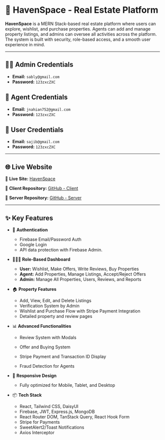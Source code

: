 # 🏡 HavenSpace - Real Estate Platform

**HavenSpace** is a MERN Stack-based real estate platform where users can explore, wishlist, and purchase properties. Agents can add and manage property listings, and admins can oversee all activities across the platform. The system is built with security, role-based access, and a smooth user experience in mind.

---

## 👨‍💻 Admin Credentials

* **Email:** `sably@gmail.com`
* **Password:** `123zxcZXC`

## 🧑 Agent Credentials

* **Email:** `jnahian752@gmail.com`
* **Password:** `123zxcZXC`

## 👤 User Credentials

* **Email:** `sajib@gmail.com`
* **Password:** `123zxcZXC`

---

## 🌐 Live Website

🔗 **Live Site:** [HavenSpace](https://haven-space-ce7e4.web.app/)

📁 **Client Repository:** [GitHub - Client](https://github.com/jayedalnahian/HavenSpace-client)

📁 **Server Repository:** [GitHub - Server](https://github.com/jayedalnahian/HavenSpace-server)

---

## ✨ Key Features

* 🔐 **Authentication**

  * Firebase Email/Password Auth
  * Google Login
  * API data protection with Firebase Admin.

* 🧑‍🤝‍🧑 **Role-Based Dashboard**

  * **User:** Wishlist, Make Offers, Write Reviews, Buy Properties
  * **Agent:** Add Properties, Manage Listings, Accept/Reject Offers
  * **Admin:** Manage All Properties, Users, Reviews, and Reports

* 🏠 **Property Features**

  * Add, View, Edit, and Delete Listings
  * Verification System by Admin
  * Wishlist and Purchase Flow with Stripe Payment Integration
  * Detailed property and review pages

* 📊 **Advanced Functionalities**

  * Review System with Modals

  * Offer and Buying System

  * Stripe Payment and Transaction ID Display

  * Fraud Detection for Agents

* 📲 **Responsive Design**

  * Fully optimized for Mobile, Tablet, and Desktop

* 📦 **Tech Stack**

  * React, Tailwind CSS, DaisyUI
  * Firebase, JWT, Express.js, MongoDB
  * React Router DOM, TanStack Query, React Hook Form
  * Stripe for Payments
  * SweetAlert2/Toast Notifications
  * Axios Interceptor
